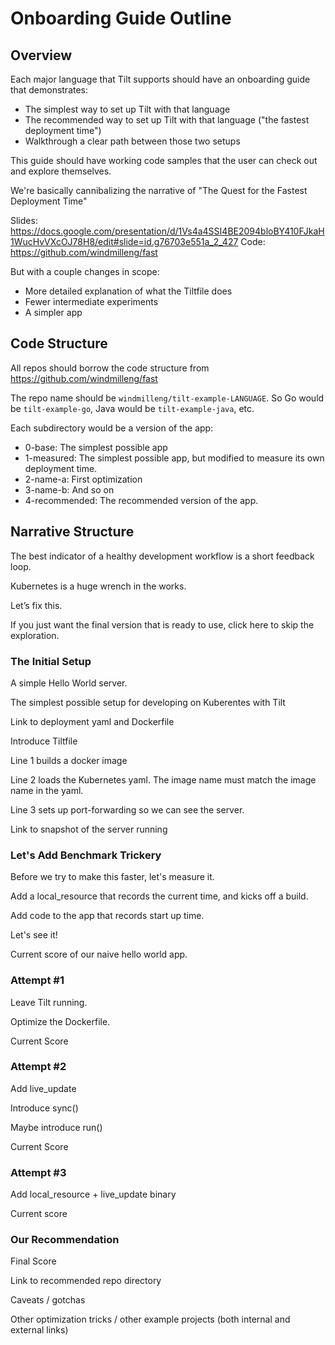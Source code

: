 # Onboarding Guide Outline

## Overview

Each major language that Tilt supports should have an onboarding guide that demonstrates:
- The simplest way to set up Tilt with that language
- The recommended way to set up Tilt with that language ("the fastest deployment time")
- Walkthrough a clear path between those two setups

This guide should have working code samples that the user can check out and explore themselves.

We're basically cannibalizing the narrative of "The Quest for the Fastest Deployment Time"

Slides: https://docs.google.com/presentation/d/1Vs4a4SSI4BE2094bloBY410FJkaH1WucHvVXcOJ78H8/edit#slide=id.g76703e551a_2_427
Code: https://github.com/windmilleng/fast

But with a couple changes in scope:

- More detailed explanation of what the Tiltfile does
- Fewer intermediate experiments
- A simpler app

## Code Structure

All repos should borrow the code structure from https://github.com/windmilleng/fast

The repo name should be `windmilleng/tilt-example-LANGUAGE`. So Go would be
`tilt-example-go`, Java would be `tilt-example-java`, etc.

Each subdirectory would be a version of the app:

- 0-base: The simplest possible app
- 1-measured: The simplest possible app, but modified to measure its own deployment time.
- 2-name-a: First optimization
- 3-name-b: And so on
- 4-recommended: The recommended version of the app.

## Narrative Structure

The best indicator of a healthy development workflow is a short feedback loop.

Kubernetes is a huge wrench in the works.

Let’s fix this.

If you just want the final version that is ready to use, click here to skip the exploration.

### The Initial Setup

A simple Hello World server.

The simplest possible setup for developing on Kuberentes with Tilt

Link to deployment yaml and Dockerfile

Introduce Tiltfile

Line 1 builds a docker image

Line 2 loads the Kubernetes yaml. The image name must match the image name in the yaml.

Line 3 sets up port-forwarding so we can see the server.

Link to snapshot of the server running

### Let's Add Benchmark Trickery

Before we try to make this faster, let's measure it.

Add a local_resource that records the current time, and kicks off a build.

Add code to the app that records start up time.

Let's see it!

Current score of our naive hello world app.

### Attempt #1

Leave Tilt running.

Optimize the Dockerfile.

Current Score

### Attempt #2

Add live_update

Introduce sync()

Maybe introduce run()

Current Score

### Attempt #3

Add local_resource + live_update binary

Current score

### Our Recommendation

Final Score

Link to recommended repo directory

Caveats / gotchas

Other optimization tricks / other example projects (both internal and external links)



